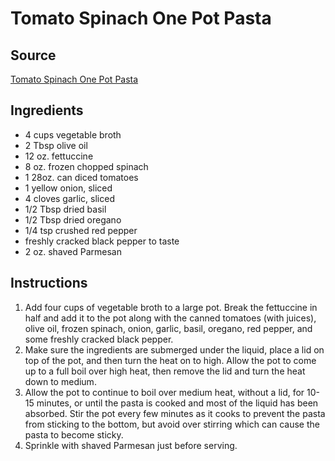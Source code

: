 # Tomato Spinach One Pot Pasta

## Source
[Tomato Spinach One Pot Pasta](https://www.budgetbytes.com/italian-wonderpot/)

## Ingredients
- 4 cups vegetable broth
- 2 Tbsp olive oil
- 12 oz. fettuccine
- 8 oz. frozen chopped spinach
- 1 28oz. can diced tomatoes
- 1 yellow onion, sliced
- 4 cloves garlic, sliced
- 1/2 Tbsp dried basil
- 1/2 Tbsp dried oregano
- 1/4 tsp crushed red pepper
- freshly cracked black pepper to taste
- 2 oz. shaved Parmesan

## Instructions
1. Add four cups of vegetable broth to a large pot. Break the fettuccine in half and add it to the pot along with the canned tomatoes (with juices), olive oil, frozen spinach, onion, garlic, basil, oregano, red pepper, and some freshly cracked black pepper.
2. Make sure the ingredients are submerged under the liquid, place a lid on top of the pot, and then turn the heat on to high. Allow the pot to come up to a full boil over high heat, then remove the lid and turn the heat down to medium.
3. Allow the pot to continue to boil over medium heat, without a lid, for 10-15 minutes, or until the pasta is cooked and most of the liquid has been absorbed. Stir the pot every few minutes as it cooks to prevent the pasta from sticking to the bottom, but avoid over stirring which can cause the pasta to become sticky.
4. Sprinkle with shaved Parmesan just before serving.